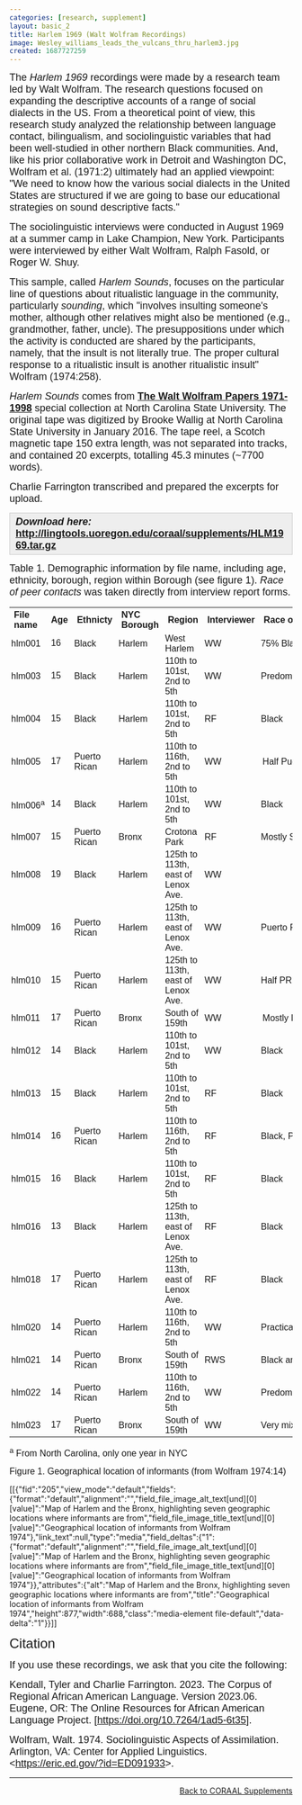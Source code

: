 ```yaml
---
categories: [research, supplement]
layout: basic_2
title: Harlem 1969 (Walt Wolfram Recordings)
image: Wesley_williams_leads_the_vulcans_thru_harlem3.jpg
created: 1687727259
---
```

<p><span style="font-family:Arial,Helvetica,sans-serif;"><span style="font-size:18px;">The <em>Harlem 1969</em> recordings were made by a research team led by Walt Wolfram. The research questions focused on expanding the descriptive accounts of a range of social dialects in the US. From a theoretical point of view, this research study analyzed the relationship between language contact, bilingualism, and sociolinguistic variables that had been well-studied in other northern Black communities. And, like his prior collaborative work in Detroit and Washington DC, Wolfram et al. (1971:2) ultimately had an applied viewpoint: "We need to know how the various social dialects in the United States are structured if we are going to base our educational strategies on sound descriptive facts."</span></span></p><p><span style="font-family:Arial,Helvetica,sans-serif;"><span style="font-size:18px;">The sociolinguistic interviews were conducted in August 1969 at a summer camp in Lake Champion, New York. Participants were interviewed by either Walt Wolfram, Ralph Fasold, or Roger W. Shuy.</span></span></p><p><span style="font-family:Arial,Helvetica,sans-serif;"><span style="font-size:18px;">This sample, called <em>Harlem Sounds</em>, focuses on the particular line of questions about ritualistic language in the community, particularly <em>sounding</em>, which "involves insulting someone's mother, although other relatives might also be mentioned (e.g., grandmother, father, uncle). The presuppositions under which the activity is conducted are shared by the participants, namely, that the insult is not literally true. The proper cultural response to a ritualistic insult is another ritualistic insult" Wolfram (1974:258).</span></span></p><p><span style="font-family:Arial,Helvetica,sans-serif;"><span style="font-size:18px;"><em>Harlem Sounds</em> comes from <strong><a href="https://www.lib.ncsu.edu/findingaids/mc00354" target="_blank">The Walt Wolfram Papers 1971-1998</a></strong> special collection at North Carolina State University. The original tape was digitized by Brooke Wallig at North Carolina State University in January 2016. The tape reel, a Scotch magnetic tape 150 extra length</span></span>, <span style="font-family:Arial,Helvetica,sans-serif;"><span style="font-size:18px;">was not separated into tracks, and contained 20 excerpts, totalling 45.3 minutes (~7700 words).</span></span></p><p><span style="font-family:Arial,Helvetica,sans-serif;"><span style="font-size:18px;">Charlie Farrington transcribed and prepared the excerpts for upload.</span></span></p><div style="background:#eeeeee;border:1px solid #cccccc;padding:5px 10px;"><strong><em><span style="font-family:Arial,Helvetica,sans-serif;"><span style="font-size:18px;">Download here: </span></span></em><span style="font-size:18px;"><span style="font-family:Arial,Helvetica,sans-serif;"><a href="http://lingtools.uoregon.edu/coraal/supplements/HLM1969.tar.gz">http://lingtools.uoregon.edu/coraal/supplements/HLM1969.tar.gz </a></span></span></strong></div><p><span style="font-size:18px;"><span style="font-family:Arial,Helvetica,sans-serif;">Table 1. Demographic information by file name, including age, ethnicity, borough, region within Borough (see figure 1). <em>Race of peer contacts</em> was taken directly from interview report forms.</span></span></p><table class="table table--responsive table--borders"><tbody class="table__body"><tr class="table__row__header"><th class="table__cell table__header" style="text-align: left; vertical-align: middle;"><span style="font-family:Trebuchet MS,Helvetica,sans-serif;"><span style="font-size:16px;">File name</span></span></th><th class="table__cell table__header" style="text-align: left; vertical-align: middle;"><span style="font-family:Trebuchet MS,Helvetica,sans-serif;"><span style="font-size:16px;">Age</span></span></th><th class="table__cell table__header" style="text-align: left; vertical-align: middle;"><span style="font-family:Trebuchet MS,Helvetica,sans-serif;">Ethnicty</span></th><th class="table__cell table__header" style="text-align: left; vertical-align: middle;"><span style="font-family:Trebuchet MS,Helvetica,sans-serif;">NYC Borough</span></th><th class="table__cell table__header" style="text-align: left; vertical-align: middle;"><span style="font-family:Trebuchet MS,Helvetica,sans-serif;">Region</span></th><th class="table__cell table__header" style="text-align: left; vertical-align: middle;"><span style="font-family:Trebuchet MS,Helvetica,sans-serif;">Interviewer</span></th><th class="table__cell table__header" style="text-align: left; vertical-align: middle;"><span style="font-family:Trebuchet MS,Helvetica,sans-serif;">Race of Peer Contacts</span></th></tr><tr><td data-sheets-value="{&quot;1&quot;:2,&quot;2&quot;:&quot;hlm001&quot;}" data-th="File name" style="overflow: hidden; padding: 2px 3px; vertical-align: middle; text-align: left;"><span style="font-size:16px;"><span style="font-family:Arial,Helvetica,sans-serif;">hlm001</span></span></td><td class="table__cell" data-th="Age" style="text-align: left; vertical-align: middle;"><span style="font-size:16px;"><span style="font-family:Arial,Helvetica,sans-serif;">16</span></span></td><td data-sheets-value="{&quot;1&quot;:2,&quot;2&quot;:&quot;African American&quot;}" data-th="Ethnicty" style="overflow: hidden; padding: 2px 3px; vertical-align: middle; text-align: left;"><span style="font-size:16px;"><span style="font-family:Arial,Helvetica,sans-serif;">Black</span></span></td><td data-sheets-value="{&quot;1&quot;:2,&quot;2&quot;:&quot;Harlem&quot;}" data-th="NYC Borough" style="overflow: hidden; padding: 2px 3px; vertical-align: middle; text-align: left;"><span style="font-size:16px;"><span style="font-family:Arial,Helvetica,sans-serif;">Harlem</span></span></td><td data-sheets-value="{&quot;1&quot;:2,&quot;2&quot;:&quot;Central Harlem&quot;}" data-th="Region" style="overflow: hidden; padding: 2px 3px; vertical-align: middle; text-align: left;"><span style="font-size:16px;"><span style="font-family:Arial,Helvetica,sans-serif;">West Harlem</span></span></td><td data-sheets-value="{&quot;1&quot;:2,&quot;2&quot;:&quot;WW&quot;}" data-th="Interviewer" style="overflow: hidden; padding: 2px 3px; vertical-align: middle; text-align: left;"><span style="font-size:16px;"><span style="font-family:Arial,Helvetica,sans-serif;">WW</span></span></td><td data-sheets-value="{&quot;1&quot;:2,&quot;2&quot;:&quot;75% Black&quot;}" data-th="Race of Peer Contacts" style="overflow: hidden; padding: 2px 3px; vertical-align: middle; text-align: left;"><span style="font-size:16px;"><span style="font-family:Arial,Helvetica,sans-serif;">75% Black</span></span></td></tr><tr><td data-sheets-value="{&quot;1&quot;:2,&quot;2&quot;:&quot;hlm003&quot;}" data-th="File name" style="overflow: hidden; padding: 2px 3px; vertical-align: middle; text-align: left;"><span style="font-size:16px;"><span style="font-family:Arial,Helvetica,sans-serif;">hlm003</span></span></td><td class="table__cell" data-th="Age" style="text-align: left; vertical-align: middle;"><span style="font-size:16px;"><span style="font-family:Arial,Helvetica,sans-serif;">15</span></span></td><td data-sheets-value="{&quot;1&quot;:2,&quot;2&quot;:&quot;African American&quot;}" data-th="Ethnicty" style="overflow: hidden; padding: 2px 3px; vertical-align: middle; text-align: left;"><span style="font-size:16px;"><span style="font-family:Arial,Helvetica,sans-serif;">Black</span></span></td><td data-sheets-value="{&quot;1&quot;:2,&quot;2&quot;:&quot;Harlem&quot;}" data-th="NYC Borough" style="overflow: hidden; padding: 2px 3px; vertical-align: middle; text-align: left;"><span style="font-size:16px;"><span style="font-family:Arial,Helvetica,sans-serif;">Harlem</span></span></td><td data-sheets-value="{&quot;1&quot;:2,&quot;2&quot;:&quot;110th to 101st, 2nd to 5th&quot;}" data-th="Region" style="overflow: hidden; padding: 2px 3px; vertical-align: middle; text-align: left;"><span style="font-size:16px;"><span style="font-family:Arial,Helvetica,sans-serif;">110th to 101st, 2nd to 5th</span></span></td><td data-sheets-value="{&quot;1&quot;:2,&quot;2&quot;:&quot;WW&quot;}" data-th="Interviewer" style="overflow: hidden; padding: 2px 3px; vertical-align: middle; text-align: left;"><span style="font-size:16px;"><span style="font-family:Arial,Helvetica,sans-serif;">WW</span></span></td><td data-sheets-value="{&quot;1&quot;:2,&quot;2&quot;:&quot;Predominantly Black&quot;}" data-th="Race of Peer Contacts" style="overflow: hidden; padding: 2px 3px; vertical-align: middle; text-align: left;"><span style="font-size:16px;"><span style="font-family:Arial,Helvetica,sans-serif;">Predominantly Black</span></span></td></tr><tr><td data-sheets-value="{&quot;1&quot;:2,&quot;2&quot;:&quot;hlm004&quot;}" data-th="File name" style="overflow: hidden; padding: 2px 3px; vertical-align: middle; text-align: left;"><span style="font-size:16px;"><span style="font-family:Arial,Helvetica,sans-serif;">hlm004</span></span></td><td class="table__cell" data-th="Age" style="text-align: left; vertical-align: middle;"><span style="font-size:16px;"><span style="font-family:Arial,Helvetica,sans-serif;">15</span></span></td><td data-sheets-value="{&quot;1&quot;:2,&quot;2&quot;:&quot;African American&quot;}" data-th="Ethnicty" style="overflow: hidden; padding: 2px 3px; vertical-align: middle; text-align: left;"><span style="font-size:16px;"><span style="font-family:Arial,Helvetica,sans-serif;">Black</span></span></td><td data-sheets-value="{&quot;1&quot;:2,&quot;2&quot;:&quot;Harlem&quot;}" data-th="NYC Borough" style="overflow: hidden; padding: 2px 3px; vertical-align: middle; text-align: left;"><span style="font-size:16px;"><span style="font-family:Arial,Helvetica,sans-serif;">Harlem</span></span></td><td data-sheets-value="{&quot;1&quot;:2,&quot;2&quot;:&quot;110th to 101st, 2nd to 5th&quot;}" data-th="Region" style="overflow: hidden; padding: 2px 3px; vertical-align: middle; text-align: left;"><span style="font-size:16px;"><span style="font-family:Arial,Helvetica,sans-serif;">110th to 101st, 2nd to 5th</span></span></td><td data-sheets-value="{&quot;1&quot;:2,&quot;2&quot;:&quot;RF&quot;}" data-th="Interviewer" style="overflow: hidden; padding: 2px 3px; vertical-align: middle; text-align: left;"><span style="font-size:16px;"><span style="font-family:Arial,Helvetica,sans-serif;">RF</span></span></td><td data-sheets-value="{&quot;1&quot;:2,&quot;2&quot;:&quot;Black&quot;}" data-th="Race of Peer Contacts" style="overflow: hidden; padding: 2px 3px; vertical-align: middle; text-align: left;"><span style="font-size:16px;"><span style="font-family:Arial,Helvetica,sans-serif;">Black</span></span></td></tr><tr><td data-sheets-value="{&quot;1&quot;:2,&quot;2&quot;:&quot;hlm005&quot;}" data-th="File name" style="overflow: hidden; padding: 2px 3px; vertical-align: middle; text-align: left;"><span style="font-size:16px;"><span style="font-family:Arial,Helvetica,sans-serif;">hlm005</span></span></td><td class="table__cell" data-th="Age" style="text-align: left; vertical-align: middle;"><span style="font-size:16px;"><span style="font-family:Arial,Helvetica,sans-serif;">17</span></span></td><td data-sheets-value="{&quot;1&quot;:2,&quot;2&quot;:&quot;Puerto Rican&quot;}" data-th="Ethnicty" style="overflow: hidden; padding: 2px 3px; vertical-align: middle; text-align: left;"><span style="font-size:16px;"><span style="font-family:Arial,Helvetica,sans-serif;">Puerto Rican</span></span></td><td data-sheets-value="{&quot;1&quot;:2,&quot;2&quot;:&quot;Harlem&quot;}" data-th="NYC Borough" style="overflow: hidden; padding: 2px 3px; vertical-align: middle; text-align: left;"><span style="font-size:16px;"><span style="font-family:Arial,Helvetica,sans-serif;">Harlem</span></span></td><td data-sheets-value="{&quot;1&quot;:2,&quot;2&quot;:&quot;110th to 116th, 2nd to 5th&quot;}" data-th="Region" style="overflow: hidden; padding: 2px 3px; vertical-align: middle; text-align: left;"><span style="font-size:16px;"><span style="font-family:Arial,Helvetica,sans-serif;">110th to 116th, 2nd to 5th</span></span></td><td data-sheets-value="{&quot;1&quot;:2,&quot;2&quot;:&quot;WW&quot;}" data-th="Interviewer" style="overflow: hidden; padding: 2px 3px; vertical-align: middle; text-align: left;"><span style="font-size:16px;"><span style="font-family:Arial,Helvetica,sans-serif;">WW</span></span></td><td data-sheets-value="{&quot;1&quot;:2,&quot;2&quot;:&quot;Half Puerto Rican, half Black&quot;}" data-th="Race of Peer Contacts" style="border-right: 1px solid transparent; overflow: visible; padding: 2px 3px; vertical-align: middle; text-align: left;"><div style="white-space:nowrap;overflow:hidden;position:relative;width:242px;left:3px;"><div style="float:left;"><span style="font-size:16px;"><span style="font-family:Arial,Helvetica,sans-serif;">Half Puerto Rican, half Black</span></span></div></div></td></tr><tr><td data-sheets-value="{&quot;1&quot;:2,&quot;2&quot;:&quot;hlm006&quot;}" data-th="File name" style="overflow: hidden; padding: 2px 3px; vertical-align: middle; text-align: left;"><span style="font-size:16px;"><span style="font-family:Arial,Helvetica,sans-serif;">hlm006<sup>a</sup></span></span></td><td class="table__cell" data-th="Age" style="text-align: left; vertical-align: middle;"><span style="font-size:16px;"><span style="font-family:Arial,Helvetica,sans-serif;">14</span></span></td><td data-sheets-value="{&quot;1&quot;:2,&quot;2&quot;:&quot;African American&quot;}" data-th="Ethnicty" style="overflow: hidden; padding: 2px 3px; vertical-align: middle; text-align: left;"><span style="font-size:16px;"><span style="font-family:Arial,Helvetica,sans-serif;">Black</span></span></td><td data-sheets-value="{&quot;1&quot;:2,&quot;2&quot;:&quot;Harlem&quot;}" data-th="NYC Borough" style="overflow: hidden; padding: 2px 3px; vertical-align: middle; text-align: left;"><span style="font-size:16px;"><span style="font-family:Arial,Helvetica,sans-serif;">Harlem</span></span></td><td data-sheets-value="{&quot;1&quot;:2,&quot;2&quot;:&quot;110th to 101st, 2nd to 5th&quot;}" data-th="Region" style="overflow: hidden; padding: 2px 3px; vertical-align: middle; text-align: left;"><span style="font-size:16px;"><span style="font-family:Arial,Helvetica,sans-serif;">110th to 101st, 2nd to 5th</span></span></td><td data-sheets-value="{&quot;1&quot;:2,&quot;2&quot;:&quot;WW&quot;}" data-th="Interviewer" style="overflow: hidden; padding: 2px 3px; vertical-align: middle; text-align: left;"><span style="font-size:16px;"><span style="font-family:Arial,Helvetica,sans-serif;">WW</span></span></td><td data-sheets-value="{&quot;1&quot;:2,&quot;2&quot;:&quot;Black&quot;}" data-th="Race of Peer Contacts" style="overflow: hidden; padding: 2px 3px; vertical-align: middle; text-align: left;"><span style="font-size:16px;"><span style="font-family:Arial,Helvetica,sans-serif;">Black</span></span></td></tr><tr><td data-sheets-value="{&quot;1&quot;:2,&quot;2&quot;:&quot;hlm007&quot;}" data-th="File name" style="overflow: hidden; padding: 2px 3px; vertical-align: middle; text-align: left;"><span style="font-size:16px;"><span style="font-family:Arial,Helvetica,sans-serif;">hlm007</span></span></td><td class="table__cell" data-th="Age" style="text-align: left; vertical-align: middle;"><span style="font-size:16px;"><span style="font-family:Arial,Helvetica,sans-serif;">15</span></span></td><td data-sheets-value="{&quot;1&quot;:2,&quot;2&quot;:&quot;Puerto Rican&quot;}" data-th="Ethnicty" style="overflow: hidden; padding: 2px 3px; vertical-align: middle; text-align: left;"><span style="font-size:16px;"><span style="font-family:Arial,Helvetica,sans-serif;">Puerto Rican</span></span></td><td data-sheets-value="{&quot;1&quot;:2,&quot;2&quot;:&quot;Bronx&quot;}" data-th="NYC Borough" style="overflow: hidden; padding: 2px 3px; vertical-align: middle; text-align: left;"><span style="font-size:16px;"><span style="font-family:Arial,Helvetica,sans-serif;">Bronx</span></span></td><td data-sheets-value="{&quot;1&quot;:2,&quot;2&quot;:&quot;Crotona Park&quot;}" data-th="Region" style="overflow: hidden; padding: 2px 3px; vertical-align: middle; text-align: left;"><span style="font-size:16px;"><span style="font-family:Arial,Helvetica,sans-serif;">Crotona Park</span></span></td><td data-sheets-value="{&quot;1&quot;:2,&quot;2&quot;:&quot;RF&quot;}" data-th="Interviewer" style="overflow: hidden; padding: 2px 3px; vertical-align: middle; text-align: left;"><span style="font-size:16px;"><span style="font-family:Arial,Helvetica,sans-serif;">RF</span></span></td><td data-sheets-value="{&quot;1&quot;:2,&quot;2&quot;:&quot;Mostly Spanish&quot;}" data-th="Race of Peer Contacts" style="overflow: hidden; padding: 2px 3px; vertical-align: middle; text-align: left;"><span style="font-size:16px;"><span style="font-family:Arial,Helvetica,sans-serif;">Mostly Spanish</span></span></td></tr><tr><td data-sheets-value="{&quot;1&quot;:2,&quot;2&quot;:&quot;hlm008&quot;}" data-th="File name" style="overflow: hidden; padding: 2px 3px; vertical-align: middle; text-align: left;"><span style="font-size:16px;"><span style="font-family:Arial,Helvetica,sans-serif;">hlm008</span></span></td><td class="table__cell" data-th="Age" style="text-align: left; vertical-align: middle;"><span style="font-size:16px;"><span style="font-family:Arial,Helvetica,sans-serif;">19</span></span></td><td data-sheets-value="{&quot;1&quot;:2,&quot;2&quot;:&quot;African American&quot;}" data-th="Ethnicty" style="overflow: hidden; padding: 2px 3px; vertical-align: middle; text-align: left;"><span style="font-size:16px;"><span style="font-family:Arial,Helvetica,sans-serif;">Black</span></span></td><td data-sheets-value="{&quot;1&quot;:2,&quot;2&quot;:&quot;Harlem&quot;}" data-th="NYC Borough" style="overflow: hidden; padding: 2px 3px; vertical-align: middle; text-align: left;"><span style="font-size:16px;"><span style="font-family:Arial,Helvetica,sans-serif;">Harlem</span></span></td><td data-sheets-value="{&quot;1&quot;:2,&quot;2&quot;:&quot;125th to 113th, east of Lenox Ave.&quot;}" data-th="Region" style="overflow: hidden; padding: 2px 3px; vertical-align: middle; text-align: left;"><span style="font-size:16px;"><span style="font-family:Arial,Helvetica,sans-serif;">125th to 113th, east of Lenox Ave.</span></span></td><td data-sheets-value="{&quot;1&quot;:2,&quot;2&quot;:&quot;WW&quot;}" data-th="Interviewer" style="overflow: hidden; padding: 2px 3px; vertical-align: middle; text-align: left;"><span style="font-size:16px;"><span style="font-family:Arial,Helvetica,sans-serif;">WW</span></span></td><td data-th="Race of Peer Contacts" style="overflow: hidden; padding: 2px 3px; vertical-align: middle; text-align: left;">&nbsp;</td></tr><tr><td data-sheets-value="{&quot;1&quot;:2,&quot;2&quot;:&quot;hlm009&quot;}" data-th="File name" style="overflow: hidden; padding: 2px 3px; vertical-align: middle; text-align: left;"><span style="font-size:16px;"><span style="font-family:Arial,Helvetica,sans-serif;">hlm009</span></span></td><td class="table__cell" data-th="Age" style="text-align: left; vertical-align: middle;"><span style="font-size:16px;"><span style="font-family:Arial,Helvetica,sans-serif;">16</span></span></td><td data-sheets-value="{&quot;1&quot;:2,&quot;2&quot;:&quot;Puerto Rican&quot;}" data-th="Ethnicty" style="overflow: hidden; padding: 2px 3px; vertical-align: middle; text-align: left;"><span style="font-size:16px;"><span style="font-family:Arial,Helvetica,sans-serif;">Puerto Rican</span></span></td><td data-sheets-value="{&quot;1&quot;:2,&quot;2&quot;:&quot;Harlem&quot;}" data-th="NYC Borough" style="overflow: hidden; padding: 2px 3px; vertical-align: middle; text-align: left;"><span style="font-size:16px;"><span style="font-family:Arial,Helvetica,sans-serif;">Harlem</span></span></td><td data-sheets-value="{&quot;1&quot;:2,&quot;2&quot;:&quot;125th to 113th, east of Lenox Ave.&quot;}" data-th="Region" style="overflow: hidden; padding: 2px 3px; vertical-align: middle; text-align: left;"><span style="font-size:16px;"><span style="font-family:Arial,Helvetica,sans-serif;">125th to 113th, east of Lenox Ave.</span></span></td><td data-sheets-value="{&quot;1&quot;:2,&quot;2&quot;:&quot;WW&quot;}" data-th="Interviewer" style="overflow: hidden; padding: 2px 3px; vertical-align: middle; text-align: left;"><span style="font-size:16px;"><span style="font-family:Arial,Helvetica,sans-serif;">WW</span></span></td><td data-sheets-value="{&quot;1&quot;:2,&quot;2&quot;:&quot;Puerto Rican&quot;}" data-th="Race of Peer Contacts" style="overflow: hidden; padding: 2px 3px; vertical-align: middle; text-align: left;"><span style="font-size:16px;"><span style="font-family:Arial,Helvetica,sans-serif;">Puerto Rican</span></span></td></tr><tr><td data-sheets-value="{&quot;1&quot;:2,&quot;2&quot;:&quot;hlm010&quot;}" data-th="File name" style="overflow: hidden; padding: 2px 3px; vertical-align: middle; text-align: left;"><span style="font-size:16px;"><span style="font-family:Arial,Helvetica,sans-serif;">hlm010</span></span></td><td class="table__cell" data-th="Age" style="text-align: left; vertical-align: middle;"><span style="font-size:16px;"><span style="font-family:Arial,Helvetica,sans-serif;">15</span></span></td><td data-sheets-value="{&quot;1&quot;:2,&quot;2&quot;:&quot;Puerto Rican&quot;}" data-th="Ethnicty" style="overflow: hidden; padding: 2px 3px; vertical-align: middle; text-align: left;"><span style="font-size:16px;"><span style="font-family:Arial,Helvetica,sans-serif;">Puerto Rican</span></span></td><td data-sheets-value="{&quot;1&quot;:2,&quot;2&quot;:&quot;Harlem&quot;}" data-th="NYC Borough" style="overflow: hidden; padding: 2px 3px; vertical-align: middle; text-align: left;"><span style="font-size:16px;"><span style="font-family:Arial,Helvetica,sans-serif;">Harlem</span></span></td><td data-sheets-value="{&quot;1&quot;:2,&quot;2&quot;:&quot;125th to 113th, east of Lenox Ave.&quot;}" data-th="Region" style="overflow: hidden; padding: 2px 3px; vertical-align: middle; text-align: left;"><span style="font-size:16px;"><span style="font-family:Arial,Helvetica,sans-serif;">125th to 113th, east of Lenox Ave.</span></span></td><td data-sheets-value="{&quot;1&quot;:2,&quot;2&quot;:&quot;WW&quot;}" data-th="Interviewer" style="overflow: hidden; padding: 2px 3px; vertical-align: middle; text-align: left;"><span style="font-size:16px;"><span style="font-family:Arial,Helvetica,sans-serif;">WW</span></span></td><td data-sheets-value="{&quot;1&quot;:2,&quot;2&quot;:&quot;Half PR, half Black&quot;}" data-th="Race of Peer Contacts" style="overflow: hidden; padding: 2px 3px; vertical-align: middle; text-align: left;"><span style="font-size:16px;"><span style="font-family:Arial,Helvetica,sans-serif;">Half PR, half Black</span></span></td></tr><tr><td data-sheets-value="{&quot;1&quot;:2,&quot;2&quot;:&quot;hlm011&quot;}" data-th="File name" style="overflow: hidden; padding: 2px 3px; vertical-align: middle; text-align: left;"><span style="font-size:16px;"><span style="font-family:Arial,Helvetica,sans-serif;">hlm011</span></span></td><td class="table__cell" data-th="Age" style="text-align: left; vertical-align: middle;"><span style="font-size:16px;"><span style="font-family:Arial,Helvetica,sans-serif;">17</span></span></td><td data-sheets-value="{&quot;1&quot;:2,&quot;2&quot;:&quot;Puerto Rican&quot;}" data-th="Ethnicty" style="overflow: hidden; padding: 2px 3px; vertical-align: middle; text-align: left;"><span style="font-size:16px;"><span style="font-family:Arial,Helvetica,sans-serif;">Puerto Rican</span></span></td><td data-sheets-value="{&quot;1&quot;:2,&quot;2&quot;:&quot;Bronx&quot;}" data-th="NYC Borough" style="overflow: hidden; padding: 2px 3px; vertical-align: middle; text-align: left;"><span style="font-size:16px;"><span style="font-family:Arial,Helvetica,sans-serif;">Bronx</span></span></td><td data-sheets-value="{&quot;1&quot;:2,&quot;2&quot;:&quot;South of 159th&quot;}" data-th="Region" style="overflow: hidden; padding: 2px 3px; vertical-align: middle; text-align: left;"><span style="font-size:16px;"><span style="font-family:Arial,Helvetica,sans-serif;">South of 159th</span></span></td><td data-sheets-value="{&quot;1&quot;:2,&quot;2&quot;:&quot;WW&quot;}" data-th="Interviewer" style="overflow: hidden; padding: 2px 3px; vertical-align: middle; text-align: left;"><span style="font-size:16px;"><span style="font-family:Arial,Helvetica,sans-serif;">WW</span></span></td><td data-sheets-value="{&quot;1&quot;:2,&quot;2&quot;:&quot;Mostly PR, but some Black&quot;}" data-th="Race of Peer Contacts" style="border-right: 1px solid transparent; overflow: visible; padding: 2px 3px; vertical-align: middle; text-align: left;"><div style="white-space:nowrap;overflow:hidden;position:relative;width:242px;left:3px;"><div style="float:left;"><span style="font-size:16px;"><span style="font-family:Arial,Helvetica,sans-serif;">Mostly PR, but some Black</span></span></div></div></td></tr><tr><td data-sheets-value="{&quot;1&quot;:2,&quot;2&quot;:&quot;hlm012&quot;}" data-th="File name" style="overflow: hidden; padding: 2px 3px; vertical-align: middle; text-align: left;"><span style="font-size:16px;"><span style="font-family:Arial,Helvetica,sans-serif;">hlm012</span></span></td><td class="table__cell" data-th="Age" style="text-align: left; vertical-align: middle;"><span style="font-size:16px;"><span style="font-family:Arial,Helvetica,sans-serif;">14</span></span></td><td data-sheets-value="{&quot;1&quot;:2,&quot;2&quot;:&quot;African American&quot;}" data-th="Ethnicty" style="overflow: hidden; padding: 2px 3px; vertical-align: middle; text-align: left;"><span style="font-size:16px;"><span style="font-family:Arial,Helvetica,sans-serif;">Black</span></span></td><td data-sheets-value="{&quot;1&quot;:2,&quot;2&quot;:&quot;Harlem&quot;}" data-th="NYC Borough" style="overflow: hidden; padding: 2px 3px; vertical-align: middle; text-align: left;"><span style="font-size:16px;"><span style="font-family:Arial,Helvetica,sans-serif;">Harlem</span></span></td><td data-sheets-value="{&quot;1&quot;:2,&quot;2&quot;:&quot;110th to 101st, 2nd to 5th&quot;}" data-th="Region" style="overflow: hidden; padding: 2px 3px; vertical-align: middle; text-align: left;"><span style="font-size:16px;"><span style="font-family:Arial,Helvetica,sans-serif;">110th to 101st, 2nd to 5th</span></span></td><td data-sheets-value="{&quot;1&quot;:2,&quot;2&quot;:&quot;WW&quot;}" data-th="Interviewer" style="overflow: hidden; padding: 2px 3px; vertical-align: middle; text-align: left;"><span style="font-size:16px;"><span style="font-family:Arial,Helvetica,sans-serif;">WW</span></span></td><td data-sheets-value="{&quot;1&quot;:2,&quot;2&quot;:&quot;Black&quot;}" data-th="Race of Peer Contacts" style="overflow: hidden; padding: 2px 3px; vertical-align: middle; text-align: left;"><span style="font-size:16px;"><span style="font-family:Arial,Helvetica,sans-serif;">Black</span></span></td></tr><tr><td data-sheets-value="{&quot;1&quot;:2,&quot;2&quot;:&quot;hlm013&quot;}" data-th="File name" style="overflow: hidden; padding: 2px 3px; vertical-align: middle; text-align: left;"><span style="font-size:16px;"><span style="font-family:Arial,Helvetica,sans-serif;">hlm013</span></span></td><td class="table__cell" data-th="Age" style="text-align: left; vertical-align: middle;"><span style="font-size:16px;"><span style="font-family:Arial,Helvetica,sans-serif;">15</span></span></td><td data-sheets-value="{&quot;1&quot;:2,&quot;2&quot;:&quot;African American&quot;}" data-th="Ethnicty" style="overflow: hidden; padding: 2px 3px; vertical-align: middle; text-align: left;"><span style="font-size:16px;"><span style="font-family:Arial,Helvetica,sans-serif;">Black</span></span></td><td data-sheets-value="{&quot;1&quot;:2,&quot;2&quot;:&quot;Harlem&quot;}" data-th="NYC Borough" style="overflow: hidden; padding: 2px 3px; vertical-align: middle; text-align: left;"><span style="font-size:16px;"><span style="font-family:Arial,Helvetica,sans-serif;">Harlem</span></span></td><td data-sheets-value="{&quot;1&quot;:2,&quot;2&quot;:&quot;110th to 101st, 2nd to 5th&quot;}" data-th="Region" style="overflow: hidden; padding: 2px 3px; vertical-align: middle; text-align: left;"><span style="font-size:16px;"><span style="font-family:Arial,Helvetica,sans-serif;">110th to 101st, 2nd to 5th</span></span></td><td data-sheets-value="{&quot;1&quot;:2,&quot;2&quot;:&quot;RF&quot;}" data-th="Interviewer" style="overflow: hidden; padding: 2px 3px; vertical-align: middle; text-align: left;"><span style="font-size:16px;"><span style="font-family:Arial,Helvetica,sans-serif;">RF</span></span></td><td data-sheets-value="{&quot;1&quot;:2,&quot;2&quot;:&quot;Black&quot;}" data-th="Race of Peer Contacts" style="overflow: hidden; padding: 2px 3px; vertical-align: middle; text-align: left;"><span style="font-size:16px;"><span style="font-family:Arial,Helvetica,sans-serif;">Black</span></span></td></tr><tr><td data-sheets-value="{&quot;1&quot;:2,&quot;2&quot;:&quot;hlm014&quot;}" data-th="File name" style="overflow: hidden; padding: 2px 3px; vertical-align: middle; text-align: left;"><span style="font-size:16px;"><span style="font-family:Arial,Helvetica,sans-serif;">hlm014</span></span></td><td class="table__cell" data-th="Age" style="text-align: left; vertical-align: middle;"><span style="font-size:16px;"><span style="font-family:Arial,Helvetica,sans-serif;">16</span></span></td><td data-sheets-value="{&quot;1&quot;:2,&quot;2&quot;:&quot;Puerto Rican&quot;}" data-th="Ethnicty" style="overflow: hidden; padding: 2px 3px; vertical-align: middle; text-align: left;"><span style="font-size:16px;"><span style="font-family:Arial,Helvetica,sans-serif;">Puerto Rican</span></span></td><td data-sheets-value="{&quot;1&quot;:2,&quot;2&quot;:&quot;Harlem&quot;}" data-th="NYC Borough" style="overflow: hidden; padding: 2px 3px; vertical-align: middle; text-align: left;"><span style="font-size:16px;"><span style="font-family:Arial,Helvetica,sans-serif;">Harlem</span></span></td><td data-sheets-value="{&quot;1&quot;:2,&quot;2&quot;:&quot;110th to 116th, 2nd to 5th&quot;}" data-th="Region" style="overflow: hidden; padding: 2px 3px; vertical-align: middle; text-align: left;"><span style="font-size:16px;"><span style="font-family:Arial,Helvetica,sans-serif;">110th to 116th, 2nd to 5th</span></span></td><td data-sheets-value="{&quot;1&quot;:2,&quot;2&quot;:&quot;RF&quot;}" data-th="Interviewer" style="overflow: hidden; padding: 2px 3px; vertical-align: middle; text-align: left;"><span style="font-size:16px;"><span style="font-family:Arial,Helvetica,sans-serif;">RF</span></span></td><td data-sheets-value="{&quot;1&quot;:2,&quot;2&quot;:&quot;Black, PR, Italian&quot;}" data-th="Race of Peer Contacts" style="overflow: hidden; padding: 2px 3px; vertical-align: middle; text-align: left;"><span style="font-size:16px;"><span style="font-family:Arial,Helvetica,sans-serif;">Black, PR, Italian</span></span></td></tr><tr><td data-sheets-value="{&quot;1&quot;:2,&quot;2&quot;:&quot;hlm015&quot;}" data-th="File name" style="overflow: hidden; padding: 2px 3px; vertical-align: middle; text-align: left;"><span style="font-size:16px;"><span style="font-family:Arial,Helvetica,sans-serif;">hlm015</span></span></td><td class="table__cell" data-th="Age" style="text-align: left; vertical-align: middle;"><span style="font-size:16px;"><span style="font-family:Arial,Helvetica,sans-serif;">16</span></span></td><td data-sheets-value="{&quot;1&quot;:2,&quot;2&quot;:&quot;African American&quot;}" data-th="Ethnicty" style="overflow: hidden; padding: 2px 3px; vertical-align: middle; text-align: left;"><span style="font-size:16px;"><span style="font-family:Arial,Helvetica,sans-serif;">Black</span></span></td><td data-sheets-value="{&quot;1&quot;:2,&quot;2&quot;:&quot;Harlem&quot;}" data-th="NYC Borough" style="overflow: hidden; padding: 2px 3px; vertical-align: middle; text-align: left;"><span style="font-size:16px;"><span style="font-family:Arial,Helvetica,sans-serif;">Harlem</span></span></td><td data-sheets-value="{&quot;1&quot;:2,&quot;2&quot;:&quot;110th to 101st, 2nd to 5th&quot;}" data-th="Region" style="overflow: hidden; padding: 2px 3px; vertical-align: middle; text-align: left;"><span style="font-size:16px;"><span style="font-family:Arial,Helvetica,sans-serif;">110th to 101st, 2nd to 5th</span></span></td><td data-sheets-value="{&quot;1&quot;:2,&quot;2&quot;:&quot;RF&quot;}" data-th="Interviewer" style="overflow: hidden; padding: 2px 3px; vertical-align: middle; text-align: left;"><span style="font-size:16px;"><span style="font-family:Arial,Helvetica,sans-serif;">RF</span></span></td><td data-sheets-value="{&quot;1&quot;:2,&quot;2&quot;:&quot;Black&quot;}" data-th="Race of Peer Contacts" style="overflow: hidden; padding: 2px 3px; vertical-align: middle; text-align: left;"><span style="font-size:16px;"><span style="font-family:Arial,Helvetica,sans-serif;">Black</span></span></td></tr><tr><td data-sheets-value="{&quot;1&quot;:2,&quot;2&quot;:&quot;hlm016&quot;}" data-th="File name" style="overflow: hidden; padding: 2px 3px; vertical-align: middle; text-align: left;"><span style="font-size:16px;"><span style="font-family:Arial,Helvetica,sans-serif;">hlm016</span></span></td><td class="table__cell" data-th="Age" style="text-align: left; vertical-align: middle;"><span style="font-size:16px;"><span style="font-family:Arial,Helvetica,sans-serif;">13</span></span></td><td data-sheets-value="{&quot;1&quot;:2,&quot;2&quot;:&quot;African American&quot;}" data-th="Ethnicty" style="overflow: hidden; padding: 2px 3px; vertical-align: middle; text-align: left;"><span style="font-size:16px;"><span style="font-family:Arial,Helvetica,sans-serif;">Black</span></span></td><td data-sheets-value="{&quot;1&quot;:2,&quot;2&quot;:&quot;Harlem&quot;}" data-th="NYC Borough" style="overflow: hidden; padding: 2px 3px; vertical-align: middle; text-align: left;"><span style="font-size:16px;"><span style="font-family:Arial,Helvetica,sans-serif;">Harlem</span></span></td><td data-sheets-value="{&quot;1&quot;:2,&quot;2&quot;:&quot;125th to 113th, east of Lenox Ave.&quot;}" data-th="Region" style="overflow: hidden; padding: 2px 3px; vertical-align: middle; text-align: left;"><span style="font-size:16px;"><span style="font-family:Arial,Helvetica,sans-serif;">125th to 113th, east of Lenox Ave.</span></span></td><td data-sheets-value="{&quot;1&quot;:2,&quot;2&quot;:&quot;RF&quot;}" data-th="Interviewer" style="overflow: hidden; padding: 2px 3px; vertical-align: middle; text-align: left;"><span style="font-size:16px;"><span style="font-family:Arial,Helvetica,sans-serif;">RF</span></span></td><td data-sheets-value="{&quot;1&quot;:2,&quot;2&quot;:&quot;Black&quot;}" data-th="Race of Peer Contacts" style="overflow: hidden; padding: 2px 3px; vertical-align: middle; text-align: left;"><span style="font-size:16px;"><span style="font-family:Arial,Helvetica,sans-serif;">Black</span></span></td></tr><tr><td data-sheets-value="{&quot;1&quot;:2,&quot;2&quot;:&quot;hlm018&quot;}" data-th="File name" style="overflow: hidden; padding: 2px 3px; vertical-align: middle; text-align: left;"><span style="font-size:16px;"><span style="font-family:Arial,Helvetica,sans-serif;">hlm018</span></span></td><td class="table__cell" data-th="Age" style="text-align: left; vertical-align: middle;"><span style="font-size:16px;"><span style="font-family:Arial,Helvetica,sans-serif;">17</span></span></td><td data-sheets-value="{&quot;1&quot;:2,&quot;2&quot;:&quot;Puerto Rican&quot;}" data-th="Ethnicty" style="overflow: hidden; padding: 2px 3px; vertical-align: middle; text-align: left;"><span style="font-size:16px;"><span style="font-family:Arial,Helvetica,sans-serif;">Puerto Rican</span></span></td><td data-sheets-value="{&quot;1&quot;:2,&quot;2&quot;:&quot;Harlem&quot;}" data-th="NYC Borough" style="overflow: hidden; padding: 2px 3px; vertical-align: middle; text-align: left;"><span style="font-size:16px;"><span style="font-family:Arial,Helvetica,sans-serif;">Harlem</span></span></td><td data-sheets-value="{&quot;1&quot;:2,&quot;2&quot;:&quot;125th to 113th, east of Lenox Ave.&quot;}" data-th="Region" style="overflow: hidden; padding: 2px 3px; vertical-align: middle; text-align: left;"><span style="font-size:16px;"><span style="font-family:Arial,Helvetica,sans-serif;">125th to 113th, east of Lenox Ave.</span></span></td><td data-sheets-value="{&quot;1&quot;:2,&quot;2&quot;:&quot;RF&quot;}" data-th="Interviewer" style="overflow: hidden; padding: 2px 3px; vertical-align: middle; text-align: left;"><span style="font-size:16px;"><span style="font-family:Arial,Helvetica,sans-serif;">RF</span></span></td><td data-sheets-value="{&quot;1&quot;:2,&quot;2&quot;:&quot;Black&quot;}" data-th="Race of Peer Contacts" style="overflow: hidden; padding: 2px 3px; vertical-align: middle; text-align: left;"><span style="font-size:16px;"><span style="font-family:Arial,Helvetica,sans-serif;">Black</span></span></td></tr><tr><td data-sheets-value="{&quot;1&quot;:2,&quot;2&quot;:&quot;hlm020&quot;}" data-th="File name" style="overflow: hidden; padding: 2px 3px; vertical-align: middle; text-align: left;"><span style="font-size:16px;"><span style="font-family:Arial,Helvetica,sans-serif;">hlm020</span></span></td><td class="table__cell" data-th="Age" style="text-align: left; vertical-align: middle;"><span style="font-size:16px;"><span style="font-family:Arial,Helvetica,sans-serif;">14</span></span></td><td data-sheets-value="{&quot;1&quot;:2,&quot;2&quot;:&quot;Puerto Rican&quot;}" data-th="Ethnicty" style="overflow: hidden; padding: 2px 3px; vertical-align: middle; text-align: left;"><span style="font-size:16px;"><span style="font-family:Arial,Helvetica,sans-serif;">Puerto Rican</span></span></td><td data-sheets-value="{&quot;1&quot;:2,&quot;2&quot;:&quot;Harlem&quot;}" data-th="NYC Borough" style="overflow: hidden; padding: 2px 3px; vertical-align: middle; text-align: left;"><span style="font-size:16px;"><span style="font-family:Arial,Helvetica,sans-serif;">Harlem</span></span></td><td data-sheets-value="{&quot;1&quot;:2,&quot;2&quot;:&quot;110th to 116th, 2nd to 5th&quot;}" data-th="Region" style="overflow: hidden; padding: 2px 3px; vertical-align: middle; text-align: left;"><span style="font-size:16px;"><span style="font-family:Arial,Helvetica,sans-serif;">110th to 116th, 2nd to 5th</span></span></td><td data-sheets-value="{&quot;1&quot;:2,&quot;2&quot;:&quot;WW&quot;}" data-th="Interviewer" style="overflow: hidden; padding: 2px 3px; vertical-align: middle; text-align: left;"><span style="font-size:16px;"><span style="font-family:Arial,Helvetica,sans-serif;">WW</span></span></td><td data-sheets-value="{&quot;1&quot;:2,&quot;2&quot;:&quot;Practically all PR&quot;}" data-th="Race of Peer Contacts" style="overflow: hidden; padding: 2px 3px; vertical-align: middle; text-align: left;"><span style="font-size:16px;"><span style="font-family:Arial,Helvetica,sans-serif;">Practically all PR</span></span></td></tr><tr><td data-sheets-value="{&quot;1&quot;:2,&quot;2&quot;:&quot;hlm021&quot;}" data-th="File name" style="overflow: hidden; padding: 2px 3px; vertical-align: middle; text-align: left;"><span style="font-size:16px;"><span style="font-family:Arial,Helvetica,sans-serif;">hlm021</span></span></td><td class="table__cell" data-th="Age" style="text-align: left; vertical-align: middle;"><span style="font-size:16px;"><span style="font-family:Arial,Helvetica,sans-serif;">14</span></span></td><td data-sheets-value="{&quot;1&quot;:2,&quot;2&quot;:&quot;Puerto Rican&quot;}" data-th="Ethnicty" style="overflow: hidden; padding: 2px 3px; vertical-align: middle; text-align: left;"><span style="font-size:16px;"><span style="font-family:Arial,Helvetica,sans-serif;">Puerto Rican</span></span></td><td data-sheets-value="{&quot;1&quot;:2,&quot;2&quot;:&quot;Bronx&quot;}" data-th="NYC Borough" style="overflow: hidden; padding: 2px 3px; vertical-align: middle; text-align: left;"><span style="font-size:16px;"><span style="font-family:Arial,Helvetica,sans-serif;">Bronx</span></span></td><td data-sheets-value="{&quot;1&quot;:2,&quot;2&quot;:&quot;South of 159th&quot;}" data-th="Region" style="overflow: hidden; padding: 2px 3px; vertical-align: middle; text-align: left;"><span style="font-size:16px;"><span style="font-family:Arial,Helvetica,sans-serif;">South of 159th</span></span></td><td data-sheets-value="{&quot;1&quot;:2,&quot;2&quot;:&quot;RWS&quot;}" data-th="Interviewer" style="overflow: hidden; padding: 2px 3px; vertical-align: middle; text-align: left;"><span style="font-size:16px;"><span style="font-family:Arial,Helvetica,sans-serif;">RWS</span></span></td><td data-sheets-value="{&quot;1&quot;:2,&quot;2&quot;:&quot;Black and PR&quot;}" data-th="Race of Peer Contacts" style="overflow: hidden; padding: 2px 3px; vertical-align: middle; text-align: left;"><span style="font-size:16px;"><span style="font-family:Arial,Helvetica,sans-serif;">Black and PR</span></span></td></tr><tr><td data-sheets-value="{&quot;1&quot;:2,&quot;2&quot;:&quot;hlm022&quot;}" data-th="File name" style="overflow: hidden; padding: 2px 3px; vertical-align: middle; text-align: left;"><span style="font-size:16px;"><span style="font-family:Arial,Helvetica,sans-serif;">hlm022</span></span></td><td class="table__cell" data-th="Age" style="text-align: left; vertical-align: middle;"><span style="font-size:16px;"><span style="font-family:Arial,Helvetica,sans-serif;">14</span></span></td><td data-sheets-value="{&quot;1&quot;:2,&quot;2&quot;:&quot;Puerto Rican&quot;}" data-th="Ethnicty" style="overflow: hidden; padding: 2px 3px; vertical-align: middle; text-align: left;"><span style="font-size:16px;"><span style="font-family:Arial,Helvetica,sans-serif;">Puerto Rican</span></span></td><td data-sheets-value="{&quot;1&quot;:2,&quot;2&quot;:&quot;Harlem&quot;}" data-th="NYC Borough" style="overflow: hidden; padding: 2px 3px; vertical-align: middle; text-align: left;"><span style="font-size:16px;"><span style="font-family:Arial,Helvetica,sans-serif;">Harlem</span></span></td><td data-sheets-value="{&quot;1&quot;:2,&quot;2&quot;:&quot;110th to 116th, 2nd to 5th&quot;}" data-th="Region" style="overflow: hidden; padding: 2px 3px; vertical-align: middle; text-align: left;"><span style="font-size:16px;"><span style="font-family:Arial,Helvetica,sans-serif;">110th to 116th, 2nd to 5th</span></span></td><td data-sheets-value="{&quot;1&quot;:2,&quot;2&quot;:&quot;WW&quot;}" data-th="Interviewer" style="overflow: hidden; padding: 2px 3px; vertical-align: middle; text-align: left;"><span style="font-size:16px;"><span style="font-family:Arial,Helvetica,sans-serif;">WW</span></span></td><td data-sheets-value="{&quot;1&quot;:2,&quot;2&quot;:&quot;Predominantly PR&quot;}" data-th="Race of Peer Contacts" style="overflow: hidden; padding: 2px 3px; vertical-align: middle; text-align: left;"><span style="font-size:16px;"><span style="font-family:Arial,Helvetica,sans-serif;">Predominantly PR</span></span></td></tr><tr><td data-sheets-value="{&quot;1&quot;:2,&quot;2&quot;:&quot;hlm023&quot;}" data-th="File name" style="overflow: hidden; padding: 2px 3px; vertical-align: middle; text-align: left;"><span style="font-size:16px;"><span style="font-family:Arial,Helvetica,sans-serif;">hlm023</span></span></td><td class="table__cell" data-th="Age" style="text-align: left; vertical-align: middle;"><span style="font-size:16px;"><span style="font-family:Arial,Helvetica,sans-serif;">17</span></span></td><td data-sheets-value="{&quot;1&quot;:2,&quot;2&quot;:&quot;Puerto Rican&quot;}" data-th="Ethnicty" style="overflow: hidden; padding: 2px 3px; vertical-align: middle; text-align: left;"><span style="font-size:16px;"><span style="font-family:Arial,Helvetica,sans-serif;">Puerto Rican</span></span></td><td data-sheets-value="{&quot;1&quot;:2,&quot;2&quot;:&quot;Bronx&quot;}" data-th="NYC Borough" style="overflow: hidden; padding: 2px 3px; vertical-align: middle; text-align: left;"><span style="font-size:16px;"><span style="font-family:Arial,Helvetica,sans-serif;">Bronx</span></span></td><td data-sheets-value="{&quot;1&quot;:2,&quot;2&quot;:&quot;South of 159th&quot;}" data-th="Region" style="overflow: hidden; padding: 2px 3px; vertical-align: middle; text-align: left;"><span style="font-size:16px;"><span style="font-family:Arial,Helvetica,sans-serif;">South of 159th</span></span></td><td data-sheets-value="{&quot;1&quot;:2,&quot;2&quot;:&quot;WW&quot;}" data-th="Interviewer" style="overflow: hidden; padding: 2px 3px; vertical-align: middle; text-align: left;"><span style="font-size:16px;"><span style="font-family:Arial,Helvetica,sans-serif;">WW</span></span></td><td data-sheets-value="{&quot;1&quot;:2,&quot;2&quot;:&quot;Very mixed&quot;}" data-th="Race of Peer Contacts" style="overflow: hidden; padding: 2px 3px; vertical-align: middle; text-align: left;"><span style="font-size:16px;"><span style="font-family:Arial,Helvetica,sans-serif;">Very mixed</span></span></td></tr></tbody></table><p><span style="font-size:16px;"><span style="font-family:Arial,Helvetica,sans-serif;"><sup>a</sup> From North Carolina, only one year in NYC</span></span></p><p><span style="font-size:16px;"><span style="font-family:Arial,Helvetica,sans-serif;">Figure 1. Geographical location of informants (from Wolfram 1974:14)</span></span></p><p>[[{"fid":"205","view_mode":"default","fields":{"format":"default","alignment":"","field_file_image_alt_text[und][0][value]":"Map of Harlem and the Bronx, highlighting seven geographic locations where informants are from","field_file_image_title_text[und][0][value]":"Geographical location of informants from Wolfram 1974"},"link_text":null,"type":"media","field_deltas":{"1":{"format":"default","alignment":"","field_file_image_alt_text[und][0][value]":"Map of Harlem and the Bronx, highlighting seven geographic locations where informants are from","field_file_image_title_text[und][0][value]":"Geographical location of informants from Wolfram 1974"}},"attributes":{"alt":"Map of Harlem and the Bronx, highlighting seven geographic locations where informants are from","title":"Geographical location of informants from Wolfram 1974","height":877,"width":688,"class":"media-element file-default","data-delta":"1"}}]]</p><p><span style="font-family:Trebuchet MS,Helvetica,sans-serif;"><span style="font-size:24px;">Citation</span></span></p><p><span style="font-family:Arial,Helvetica,sans-serif;"><span style="font-size:18px;">If you use these recordings, we ask that you cite the following:</span></span></p><p><span style="font-family:Arial,Helvetica,sans-serif;"><span style="font-size:18px;">Kendall, Tyler and Charlie Farrington. 2023. The Corpus of Regional African American Language. Version 2023.06. Eugene, OR: The Online Resources for African American Language Project. [</span></span><span style="font-size:18px;"><span style="font-family:Arial,Helvetica,sans-serif;"><a href="https://doi.org/10.7264/1ad5-6t35">https://doi.org/10.7264/1ad5-6t35</a>].</span></span></p><p><span style="font-family:Arial,Helvetica,sans-serif;"><span style="font-size:18px;">Wolfram, Walt. 1974. Sociolinguistic Aspects of Assimilation. Arlington, VA: Center for Applied Linguistics. &lt;<a href="https://eric.ed.gov/?id=ED091933" target="_blank">https://eric.ed.gov/?id=ED091933</a>&gt;.</span></span></p><hr><p style="text-align: right;"><a class="cta-button cta-button--standard text--uppercase" href=".">Back to CORAAL Supplements</a></p>
